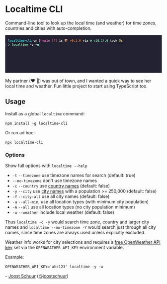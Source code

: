 # Localtime CLI

Command-line tool to look up the local time (and weather) for time zones, countries and cities with auto-completion.

<p align="center">
  <img src="https://github.com/jschuur/localtime-cli/blob/main/localtime.gif?raw=true" alt="Animated GIF of localtime shell CLI, showing the city of London being typed in and picked from a list, then local time and weather results appear.">
</p>

My partner (:heart: :frog:) was out of town, and I wanted a quick way to see her local time and weather. Fun little project to start using TypeScript too.

## Usage

Install as a global `localtime` command:

```
npm install -g localtime-cli
```

Or run ad hoc:

```
npx localtime-cli
```

### Options

Show full options with `localtime --help`

- `-t` `--timezone` use timezone names for search (default: true)
- `--no-timezone` don't use timezone names
- `-c` `--country` use [country names](https://github.com/manuelmhtr/countries-and-timezones) (default: false)
- `-y` `--city` use [city names](https://github.com/kevinroberts/city-timezones) with a population >= 250,000 (default: false)
- `-Y` `--city-all` use all city names (default: false)
- `-a` `--all-min`, use all location types (with minimum city population)
- `-A` `--all` use all location types (no city population minimum)
- `-w` `--weather` include local weather (default: false)

Thus `localtime -c -y` would search time zone, country and larger city names and `localtime --no-timezone -Y` would search just through all city names, since time zones are always used unless explicitly excluded.

Weather info works for city selections and requires a [free OpenWeather API key](https://openweathermap.org/api) set via the `OPENWEATHER_API_KEY` environment variable.

Example:

```
OPENWEATHER_API_KEY='abc123' localtime -y -w
```

\- [Joost Schuur](https://joostschuur.com) ([@joostschuur](https://twitter.com/joostschuur))
